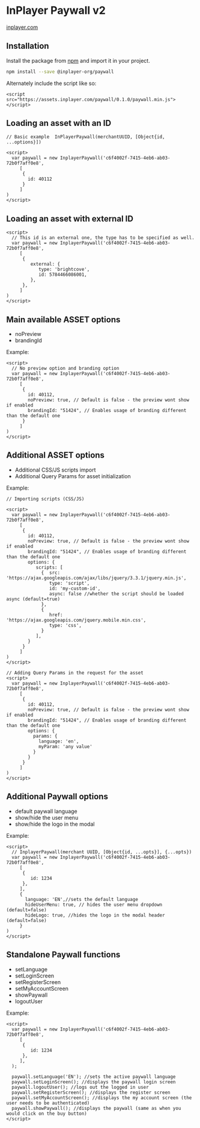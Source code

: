 InPlayer Paywall v2
=======================

[inplayer.com](https://inplayer.com)

## Installation

Install the package from [npm](https://www.npmjs.com/package/@inplayer-org/paywall) and import it in your project.

```bash
npm install --save @inplayer-org/paywall
```

Alternately include the script like so:

```
<script src="https://assets.inplayer.com/paywall/0.1.0/paywall.min.js"></script>
```

## Loading an asset with an ID

```
// Basic example  InPlayerPaywall(merchantUUID, [Object{id, ...options}])

<script>
  var paywall = new InplayerPaywall('c6f4002f-7415-4eb6-ab03-72b0f7aff0e8',
     [
      {
        id: 40112
      }
     ]
)
</script>
```

## Loading an asset with external ID

```
<script>
  // This id is an external one, the type has to be specified as well.
  var paywall = new InplayerPaywall('c6f4002f-7415-4eb6-ab03-72b0f7aff0e8',
     [
      {
         external: {
            type: 'brightcove',
            id: 5784466086001,
         },
      },
     ]
)
</script>
```
## Main available ASSET options
 - noPreview
 - brandingId

Example:

```
<script>
  // No preview option and branding option
  var paywall = new InplayerPaywall('c6f4002f-7415-4eb6-ab03-72b0f7aff0e8',
     [
      {
        id: 40112,
        noPreview: true, // Default is false - the preview wont show if enabled
        brandingId: "51424", // Enables usage of branding different than the default one
      }
     ]
)
</script>
```


## Additional ASSET options
- Additional CSS/JS scripts import
- Additional Query Params for asset initialization

Example:
```
// Importing scripts (CSS/JS)

<script>
  var paywall = new InplayerPaywall('c6f4002f-7415-4eb6-ab03-72b0f7aff0e8',
     [
      {
        id: 40112,
        noPreview: true, // Default is false - the preview wont show if enabled
        brandingId: "51424", // Enables usage of branding different than the default one
        options: {
           scripts: [
             {  src: 'https://ajax.googleapis.com/ajax/libs/jquery/3.3.1/jquery.min.js',
                type: 'script',
                id: 'my-custom-id',
                async: false //whether the script should be loaded async (default=true)
             },
             {
                href: 'https://ajax.googleapis.com/jquery.mobile.min.css',
                type: 'css',
             }             
           ],
        }
      }
     ]
)
</script>

// Adding Query Params in the request for the asset
<script>
  var paywall = new InplayerPaywall('c6f4002f-7415-4eb6-ab03-72b0f7aff0e8',
     [
      {
        id: 40112,
        noPreview: true, // Default is false - the preview wont show if enabled
        brandingId: "51424", // Enables usage of branding different than the default one
        options: {
          params: {
            language: 'en',
            myParam: 'any value'
          }
        }
      }
     ]
)
</script>
```

## Additional Paywall options
- default paywall language
- show/hide the user menu
- show/hide the logo in the modal

Example:
```
<script>
  // InplayerPaywall(merchant UUID, [Object{id, ...opts}], {...opts})
  var paywall = new InplayerPaywall('c6f4002f-7415-4eb6-ab03-72b0f7aff0e8',
     [
      {
         id: 1234
      },
     ],
     {
       language: 'EN',//sets the default language
       hideUserMenu: true, // hides the user menu dropdown (default=false)
       hideLogo: true, //hides the logo in the modal header (default=false)
     }
)
</script>
```

## Standalone Paywall functions
 - setLanguage
 - setLoginScreen
 - setRegisterScreen
 - setMyAccountScreen
 - showPaywall
 - logoutUser

Example:
```
<script>
  var paywall = new InplayerPaywall('c6f4002f-7415-4eb6-ab03-72b0f7aff0e8',
     [
      {
         id: 1234
      },
     ],
  );

  paywall.setLanguage('EN'); //sets the active paywall language
  paywall.setLoginScreen(); //displays the paywall login screen
  paywall.logoutUser(); //logs out the logged in user
  paywall.setRegisterScreen(); //displays the register screen
  paywall.setMyAccountScreen(); //displays the my account screen (the user needs to be authenticated)
  paywall.showPaywall(); //displays the paywall (same as when you would click on the buy button)
</script>
```
